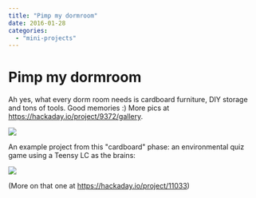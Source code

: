 ```yaml
---
title: "Pimp my dormroom"
date: 2016-01-28
categories: 
  - "mini-projects"
---
```


# Pimp my dormroom

Ah yes, what every dorm room needs is cardboard furniture, DIY storage and tons of tools. Good memories :) More pics at https://hackaday.io/project/9372/gallery. 

![](https://cdn.hackaday.io/images/2529961454008115636.jpg)

An example project from this "cardboard" phase: an environmental quiz game using a Teensy LC as the brains:

![](https://cdn.hackaday.io/images/2784081460630612347.jpg)

(More on that one at https://hackaday.io/project/11033)